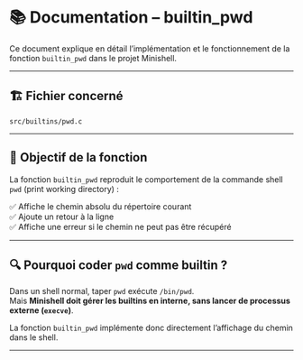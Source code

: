 # 📚 Documentation – builtin_pwd

Ce document explique en détail l’implémentation et le fonctionnement de la fonction `builtin_pwd` dans le projet Minishell.

---

## 🏗️ **Fichier concerné**

`src/builtins/pwd.c`

---

## 🎯 **Objectif de la fonction**

La fonction `builtin_pwd` reproduit le comportement de la commande shell `pwd` (print working directory) :

✅ Affiche le chemin absolu du répertoire courant  
✅ Ajoute un retour à la ligne  
✅ Affiche une erreur si le chemin ne peut pas être récupéré

---

## 🔍 **Pourquoi coder `pwd` comme builtin ?**

Dans un shell normal, taper `pwd` exécute `/bin/pwd`.  
Mais **Minishell doit gérer les builtins en interne, sans lancer de processus externe (`execve`)**.

La fonction `builtin_pwd` implémente donc directement l’affichage du chemin dans le shell.

---
